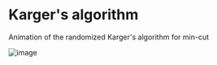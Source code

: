 # Karger's algorithm
Animation of the randomized Karger's algorithm for min-cut

![image](https://github.com/playwithalgos/karger/assets/43071857/371784e4-10e0-407d-a02f-bf02ae1f6fef)
